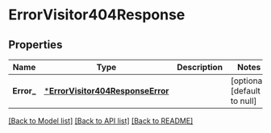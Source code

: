 # ErrorVisitor404Response

## Properties
Name | Type | Description | Notes
------------ | ------------- | ------------- | -------------
**Error_** | [***ErrorVisitor404ResponseError**](ErrorVisitor404ResponseError.md) |  | [optional] [default to null]

[[Back to Model list]](../README.md#documentation-for-models) [[Back to API list]](../README.md#documentation-for-api-endpoints) [[Back to README]](../README.md)

